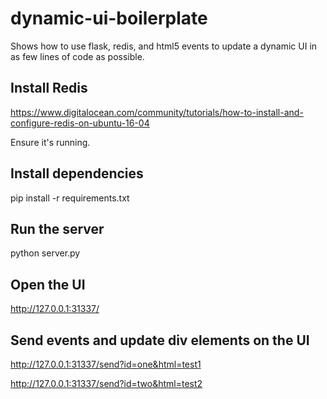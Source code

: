 # dynamic-ui-boilerplate
Shows how to use flask, redis, and html5 events to update a dynamic UI in as few lines of code as possible.


## Install Redis

https://www.digitalocean.com/community/tutorials/how-to-install-and-configure-redis-on-ubuntu-16-04

Ensure it's running.

## Install dependencies

pip install -r requirements.txt

## Run the server

python server.py

## Open the UI

http://127.0.0.1:31337/

## Send events and update div elements on the UI

http://127.0.0.1:31337/send?id=one&html=test1

http://127.0.0.1:31337/send?id=two&html=test2
